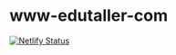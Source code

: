 # www-edutaller-com
[![Netlify Status](https://api.netlify.com/api/v1/badges/2f8506c0-b7be-4563-9c66-ec8f9311bfd4/deploy-status)](https://app.netlify.com/sites/www-edutaller-com/deploys)
